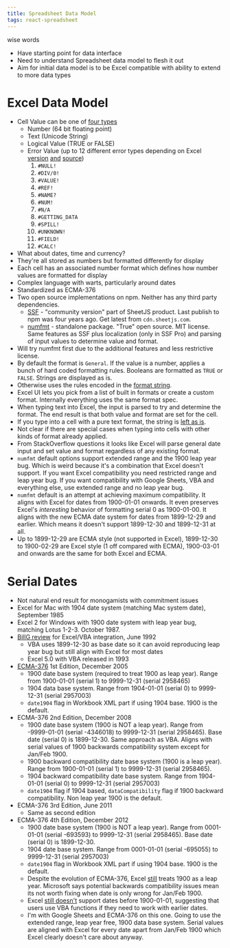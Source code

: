 ```yaml
---
title: Spreadsheet Data Model
tags: react-spreadsheet
---
```


wise words

* Have starting point for data interface
* Need to understand Spreadsheet data model to flesh it out
* Aim for initial data model is to be Excel compatible with ability to extend to more data types

# Excel Data Model

* Cell Value can be one of [four types](https://www.indeed.com/career-advice/career-development/excel-data-types)
  * Number (64 bit floating point)
  * Text (Unicode String)
  * Logical Value (TRUE or FALSE)
  * Error Value (up to 12 different error types depending on Excel [version](https://support.microsoft.com/en-gb/office/error-type-function-10958677-7c8d-44f7-ae77-b9a9ee6eefaa) [and](https://excelatfinance.com/online2/xlf-excel-errors.php) [source](https://spreadsheeto.com/formula-errors/))
    1. `#NULL!`
    2. `#DIV/0!`
    3. `#VALUE!`
    4. `#REF!`
    5. `#NAME?`
    6. `#NUM!`
    7. `#N/A`
    8. `#GETTING_DATA`
    9. `#SPILL!`
    10. `#UNKNOWN!`
    11. `#FIELD!`
    12. `#CALC!`
* What about dates, time and currency?
* They're all stored as numbers but formatted differently for display
* Each cell has an associated number format which defines how number values are formatted for display
* Complex language with warts, particularly around dates
* Standardized as ECMA-376
* Two open source implementations on npm. Neither has any third party dependencies.
  * [SSF](https://www.npmjs.com/package/ssf) - "community version" part of SheetJS product. Last publish to npm was four years ago. Get latest from `cdn.sheetjs.com`. 
  * [numfmt](https://www.npmjs.com/package/numfmt) - standalone package. "True" open source. MIT license. Same features as SSF plus localization (only in SSF Pro) and parsing of input values to determine value and format.
* Will try numfmt first due to the additional features and less restrictive license.
* By default the format is `General`. If the value is a number, applies a bunch of hard coded formatting rules. Booleans are formatted as `TRUE` or `FALSE`. Strings are displayed as is. 
* Otherwise uses the rules encoded in the [format string](https://support.microsoft.com/en-us/office/review-guidelines-for-customizing-a-number-format-c0a1d1fa-d3f4-4018-96b7-9c9354dd99f5).
* Excel UI lets you pick from a list of built in formats or create a custom format. Internally everything uses the same format spec.
* When typing text into Excel, the input is parsed to try and determine the format. The end result is that both value and format are set for the cell.
* If you type into a cell with a pure text format, the string is [left as is](https://support.microsoft.com/en-gb/office/stop-automatically-changing-numbers-to-dates-452bd2db-cc96-47d1-81e4-72cec11c4ed8).
* Not clear if there are special cases when typing into cells with other kinds of format already applied.
* From StackOverflow questions it looks like Excel will parse general date input and set value and format regardless of any existing format.
* `numfmt` default options support extended range and the 1900 leap year bug. Which is weird because it's a combination that Excel doesn't support. If you want Excel compatibility you need restricted range and leap year bug. If you want compatibility with Google Sheets, VBA and everything else, use extended range and no leap year bug.
* `numfmt` default is an attempt at achieving maximum compatibility. It aligns with Excel for dates from 1900-01-01 onwards. It even preserves Excel's *interesting* behavior of formatting serial 0 as 1900-01-00. It aligns with the new ECMA date system for dates from 1899-12-29 and earlier. Which means it doesn't support 1899-12-30 and 1899-12-31 at all.
* Up to 1899-12-29 are ECMA style (not supported in Excel), 1899-12-30 to 1900-02-29 are Excel style (1 off compared with ECMA), 1900-03-01 and onwards are the same for both Excel and ECMA. 

# Serial Dates

* Not natural end result for monogamists with commitment issues
* Excel for Mac with 1904 date system (matching Mac system date), September 1985
* Excel 2 for Windows with 1900 date system with leap year bug, matching Lotus 1-2-3. October 1987.
* [BillG review](https://www.joelonsoftware.com/2006/06/16/my-first-billg-review/) for Excel/VBA integration, June 1992
  * VBA uses 1899-12-30 as base date so it can avoid reproducing leap year bug but still align with Excel for most dates
  * Excel 5.0 with VBA released in 1993
* [ECMA-376](https://ecma-international.org/publications-and-standards/standards/ecma-376/) 1st Edition, December 2005
  * 1900 date base system (required to treat 1900 as leap year). Range from 1900-01-01 (serial 1) to 9999-12-31 (serial 2958465)
  * 1904 data base system. Range from 1904-01-01 (serial 0) to 9999-12-31 (serial 2957003)
  * `date1904` flag in Workbook XML part if using 1904 base. 1900 is the default.
* ECMA-376 2nd Edition, December 2008
  * 1900 date base system (1900 is NOT a leap year). Range from -9999-01-01 (serial -4346018) to 9999-12-31 (serial 2958465). Base date (serial 0) is 1899-12-30. Same approach as VBA. Aligns with serial values of 1900 backwards compatibility system except for Jan/Feb 1900.
  * 1900 backward compatibility date base system (1900 is a leap year). Range from 1900-01-01 (serial 1) to 9999-12-31 (serial 2958465).
  * 1904 backward compatibility date base system. Range from 1904-01-01 (serial 0) to 9999-12-31 (serial 2957003)
  * `date1904` flag if 1904 based, `dataCompatibility` flag if 1900 backward compatibility. Non leap year 1900 is the default.
* ECMA-376 3rd Edition, June 2011
  * Same as second edition
* ECMA-376 4th Edition, December 2012
  * 1900 date base system (1900 is NOT a leap year). Range from 0001-01-01 (serial -693593) to 9999-12-31 (serial 2958465). Base date (serial 0) is 1899-12-30.
  * 1904 date base system. Range from 0001-01-01 (serial -695055) to 9999-12-31 (serial 2957003)
  * `date1904` flag in Workbook XML part if using 1904 base. 1900 is the default.
  * Despite the evolution of ECMA-376, Excel [still](https://learn.microsoft.com/en-us/office/troubleshoot/excel/wrongly-assumes-1900-is-leap-year) treats 1900 as a leap year. Microsoft says potential backwards compatibility issues mean its not worth fixing when date is only wrong for Jan/Feb 1900.
  * Excel [still doesn't](https://learn.microsoft.com/en-us/office/troubleshoot/excel/calculate-age-before-1-1-1900) support dates before 1900-01-01, suggesting that users use VBA functions if they need to work with earlier dates.
  * I'm with Google Sheets and ECMA-376 on this one. Going to use the extended range, leap year free, 1900 data base system. Serial values are aligned with Excel for every date apart from Jan/Feb 1900 which Excel clearly doesn't care about anyway.